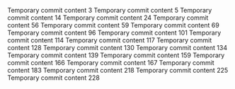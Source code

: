 Temporary commit content 3
Temporary commit content 5
Temporary commit content 14
Temporary commit content 24
Temporary commit content 56
Temporary commit content 59
Temporary commit content 69
Temporary commit content 96
Temporary commit content 101
Temporary commit content 114
Temporary commit content 117
Temporary commit content 128
Temporary commit content 130
Temporary commit content 134
Temporary commit content 139
Temporary commit content 159
Temporary commit content 166
Temporary commit content 167
Temporary commit content 183
Temporary commit content 218
Temporary commit content 225
Temporary commit content 228

